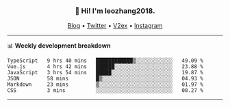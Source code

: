 <h3 align="center">👋 Hi! I'm leozhang2018.</h3>
<p align="center">
  <a href="https://leozhang2018.me">Blog</a> •
  <a href="https://twitter.com/leozhang2018">Twitter</a> •
  <a href="https://www.v2ex.com/member/leozhang">V2ex</a> •
  <a href="https://www.instagram.com/leozhanghere">Instagram</a>
</p>

-------

📊 **Weekly development breakdown**
<!--START_SECTION:waka-->

```text
TypeScript   9 hrs 40 mins   ████████████▒░░░░░░░░░░░░   49.09 %
Vue.js       4 hrs 42 mins   ██████░░░░░░░░░░░░░░░░░░░   23.88 %
JavaScript   3 hrs 54 mins   █████░░░░░░░░░░░░░░░░░░░░   19.87 %
JSON         58 mins         █▒░░░░░░░░░░░░░░░░░░░░░░░   04.93 %
Markdown     23 mins         ▒░░░░░░░░░░░░░░░░░░░░░░░░   01.97 %
CSS          3 mins          ░░░░░░░░░░░░░░░░░░░░░░░░░   00.27 %
```

<!--END_SECTION:waka-->
-------
